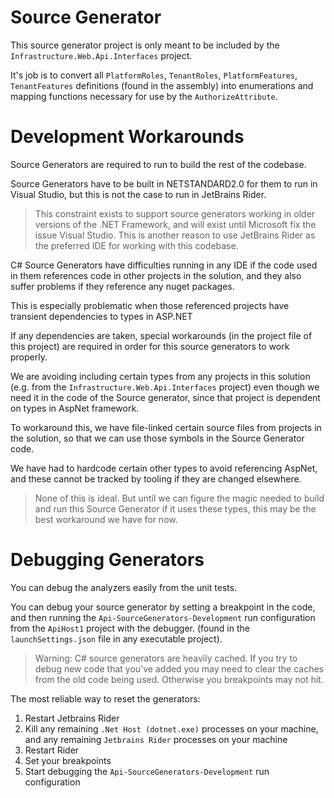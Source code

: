 # Source Generator

This source generator project is only meant to be included by the `Infrastructure.Web.Api.Interfaces` project.

It's job is to convert all `PlatformRoles`, `TenantRoles`, `PlatformFeatures`, `TenantFeatures` definitions (found in the assembly) into enumerations and mapping functions necessary for use by the `AuthorizeAttribute`.

# Development Workarounds

Source Generators are required to run to build the rest of the codebase.

Source Generators have to be built in NETSTANDARD2.0 for them to run in Visual Studio, but this is not the case to run in JetBrains Rider.
> This constraint exists to support source generators working in older versions of the .NET Framework, and will exist until Microsoft fix the issue Visual Studio. This is another reason to use JetBrains Rider as the preferred IDE for working with this codebase.

C# Source Generators have difficulties running in any IDE if the code used in them references code in other projects in the solution, and they also suffer problems if they reference any nuget packages.

This is especially problematic when those referenced projects have transient dependencies to types in ASP.NET

If any dependencies are taken, special workarounds (in the project file of this project) are required in order for this source generators to work properly.

We are avoiding including certain types from any projects in this solution (e.g. from the `Infrastructure.Web.Api.Interfaces` project) even though we need it in the code of the Source generator, since that project is dependent on types in AspNet framework.

To workaround this, we have file-linked certain source files from projects in the solution, so that we can use those symbols in the Source Generator code.

We have had to hardcode certain other types to avoid referencing AspNet, and these cannot be tracked by tooling if they are changed elsewhere.

> None of this is ideal. But until we can figure the magic needed to build and run this Source Generator if it uses these types, this may be the best workaround we have for now.

# Debugging Generators

You can debug the analyzers easily from the unit tests.

You can debug your source generator by setting a breakpoint in the code, and then running the `Api-SourceGenerators-Development` run configuration from the `ApiHost1` project with the debugger. (found in the `launchSettings.json` file in any executable project).


> Warning: C# source generators are heavily cached. If you try to debug new code that you've added you may need to clear the caches from the old code being used. Otherwise you breakpoints may not hit.

The most reliable way to reset the generators:

1. Restart Jetbrains Rider
2. Kill any remaining `.Net Host (dotnet.exe)` processes on your machine, and any remaining `Jetbrains Rider` processes on your machine
3. Restart Rider
4. Set your breakpoints
5. Start debugging the `Api-SourceGenerators-Development` run configuration